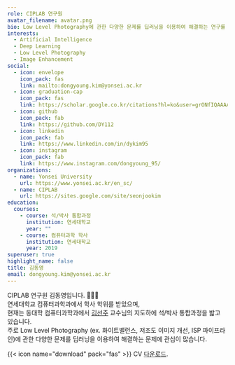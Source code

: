 ```yaml
---
role: CIPLAB 연구원
avatar_filename: avatar.png
bio: Low Level Photography에 관한 다양한 문제를 딥러닝을 이용하여 해결하는 연구를 합니다.
interests:
  - Artificial Intelligence
  - Deep Learning
  - Low Level Photography
  - Image Enhancement
social:
  - icon: envelope
    icon_pack: fas
    link: mailto:dongyoung.kim@yonsei.ac.kr
  - icon: graduation-cap
    icon_pack: fas
    link: https://scholar.google.co.kr/citations?hl=ko&user=grONfIQAAAAJ
  - icon: github
    icon_pack: fab
    link: https://github.com/DY112
  - icon: linkedin
    icon_pack: fab
    link: https://www.linkedin.com/in/dykim95
  - icon: instagram
    icon_pack: fab
    link: https://www.instagram.com/dongyoung_95/
organizations:
  - name: Yonsei University
    url: https://www.yonsei.ac.kr/en_sc/
  - name: CIPLAB
    url: https://sites.google.com/site/seonjookim
education:
  courses:
    - course: 석/박사 통합과정
      institution: 연세대학교
      year: ""
    - course: 컴퓨터과학 학사
      institution: 연세대학교
      year: 2019
superuser: true
highlight_name: false
title: 김동영
email: dongyoung.kim@yonsei.ac.kr
---
```

CIPLAB 연구원 김동영입니다. 🧑🏻‍💻  
연세대학교 컴퓨터과학과에서 학사 학위를 받았으며,  
현재는 동대학 컴퓨터과학과에서 [김선주](https://sites.google.com/site/seonjookim) 교수님의 지도하에 석/박사 통합과정을 밟고 있습니다.  
주로 Low Level Photography (ex. 화이트밸런스, 저조도 이미지 개선, ISP 파이프라인)에 관한 다양한 문제를 딥러닝을 이용하여 해결하는 문제에 관심이 많습니다.

{{< icon name="download" pack="fas" >}} CV [다운로드](https://drive.google.com/file/d/1nk7aYiYmrUq6o-cf4qsn0cV9KE-28tqU/view?usp=sharing).